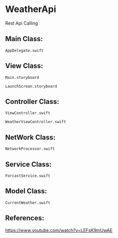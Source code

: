 # WeatherApi
Rest Api Calling


Main Class:
------------
`AppDelegate.swift`

View Class:
-----------
`Main.storyboard`

`LaunchScrean.storyboard`

Controller Class:
-----------------
`ViewController.swift`

`WeatherViewController.swift`

NetWork Class:
--------------
`NetworkProcessor.swift`

Service Class:
--------------
`ForcastService.swift`

Model Class:
------------
`CurrentWeather.swift`


References:
-----------
https://www.youtube.com/watch?v=LEFsK9mUwAE
